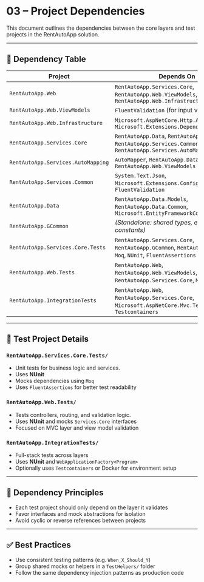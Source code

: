 # 03 – Project Dependencies

This document outlines the dependencies between the core layers and test projects in the RentAutoApp solution.

---

## 🧱 Dependency Table

| Project                             | Depends On                                                                 |
|-------------------------------------|------------------------------------------------------------------------------|
| `RentAutoApp.Web`                   | `RentAutoApp.Services.Core`, `RentAutoApp.Web.ViewModels`, `RentAutoApp.Web.Infrastructure` |
| `RentAutoApp.Web.ViewModels`        | `FluentValidation` (for input validation)                                   |
| `RentAutoApp.Web.Infrastructure`    | `Microsoft.AspNetCore.Http.Abstractions`, `Microsoft.Extensions.DependencyInjection` |
| `RentAutoApp.Services.Core`         | `RentAutoApp.Data`, `RentAutoApp.GCommon`, `RentAutoApp.Services.Common`, `RentAutoApp.Services.AutoMapping` |
| `RentAutoApp.Services.AutoMapping`  | `AutoMapper`, `RentAutoApp.Data.Models`, `RentAutoApp.Web.ViewModels`       |
| `RentAutoApp.Services.Common`       | `System.Text.Json`, `Microsoft.Extensions.Configuration`, `FluentValidation` |
| `RentAutoApp.Data`                  | `RentAutoApp.Data.Models`, `RentAutoApp.Data.Common`, `Microsoft.EntityFrameworkCore` |
| `RentAutoApp.GCommon`               | *(Standalone: shared types, enums, constants)*                              |
| `RentAutoApp.Services.Core.Tests`   | `RentAutoApp.Services.Core`, `RentAutoApp.GCommon`, `RentAutoApp.Data`, `Moq`, `NUnit`, `FluentAssertions` |
| `RentAutoApp.Web.Tests`             | `RentAutoApp.Web`, `RentAutoApp.Web.ViewModels`, `RentAutoApp.Services.Core`, `Moq`, `NUnit` |
| `RentAutoApp.IntegrationTests`      | `RentAutoApp.Web`, `RentAutoApp.Services.Core`, `Microsoft.AspNetCore.Mvc.Testing`, `NUnit`, `Testcontainers` |

---

## 🧪 Test Project Details

### `RentAutoApp.Services.Core.Tests/`
- Unit tests for business logic and services.
- Uses **NUnit**
- Mocks dependencies using `Moq`
- Uses `FluentAssertions` for better test readability

### `RentAutoApp.Web.Tests/`
- Tests controllers, routing, and validation logic.
- Uses **NUnit** and mocks `Services.Core` interfaces
- Focused on MVC layer and view model validation

### `RentAutoApp.IntegrationTests/`
- Full-stack tests across layers
- Uses **NUnit** and `WebApplicationFactory<Program>`
- Optionally uses `Testcontainers` or Docker for environment setup

---

## 🔄 Dependency Principles

- Each test project should only depend on the layer it validates
- Favor interfaces and mock abstractions for isolation
- Avoid cyclic or reverse references between projects

---

## ✅ Best Practices

- Use consistent testing patterns (e.g. `When_X_Should_Y`)
- Group shared mocks or helpers in a `TestHelpers/` folder
- Follow the same dependency injection patterns as production code
